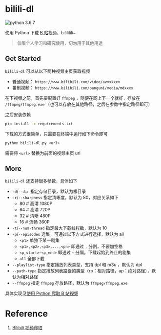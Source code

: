 # bilili-dl

![python 3.6.7](https://img.shields.io/badge/python-3.6.7-green?style=flat-square&logo=python)

使用 Python 下载 [B 站](https://www.bilibili.com/)视频，bilililili~

> 仅限个人学习和研究使用，切勿用于其他用途

## Get Started

`bilili-dl` 可以从以下两种视频主页获取视频

- 普通视频： `https://www.bilibili.com/video/avxxxxxx`
- 番剧视频： `https://www.bilibili.com/bangumi/media/mdxxxx`

在下视频之前，首先要配置好 `ffmpeg` ，随便在网上下一个就好，存放在 `/ffmpeg/ffmpeg.exe` （也可以存放在其他路径，之后在参数中指定路径即可）

之后安装依赖

``` bash
pip install -r requirements.txt
```

下载的方式很简单，只需要在终端中运行如下命令即可

``` bash
python bilili-dl.py <url>
```

需要将 `<url>` 替换为前面的视频主页 url

## More

`bilili-dl` 还支持很多参数，具体如下

- `-d`/`--dir` 指定存储目录，默认为根目录
- `-r`/`--sharpness` 指定清晰度，默认为 80，对应关系如下
   - 80 # 高清 1080P
   - 64 # 高清 720P
   - 32 # 清晰 480P
   - 16 # 流畅 360P
- `-t`/`--num-thread` 指定最大下载线程数，默认为 10
- `-p`/`--episodes` 选集，可通过以下方式进行选择，默认为 all
   - `<p1>` 单独下某一剧集
   - `<p1>,<p2>,<p3>,...,<pn>` 即通过 `,` 分割，不要加空格
   - `<p_start>~<p_end>` 即通过 `~` 分隔，下载起始到终止的剧集
   - `all` 全部下载
- `--playlist-type` 指定播放列表类型，支持 dpl 和 m3u ，默认为 dpl
- `--path-type` 指定播放列表路径的类型（rp：相对路径，ap：绝对路径），默认为相对路径
- `--ffmpeg` 指定 `ffmpeg` 存放路径，默认为 `ffmpeg/ffmpeg.exe`

具体实现见[使用 Python 爬取 B 站视频](https://siguremo.github.io/notev/Posts/17_bilili_dl.html)

# Reference

1. [Bilibili 视频爬取](https://github.com/1033020837/Bilibili)
